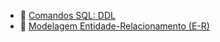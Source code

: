 - 📄 [Comandos SQL: DDL](Banco-de-Dados/comandos-sql.md)
- 📄 [Modelagem Entidade-Relacionamento (E-R)](Banco-de-Dados/modelo-er.md)